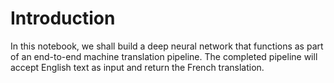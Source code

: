 # Introduction
In this notebook, we shall build a deep neural network that functions as part of an end-to-end machine translation pipeline. The completed pipeline will accept English text as input and return the French translation.
